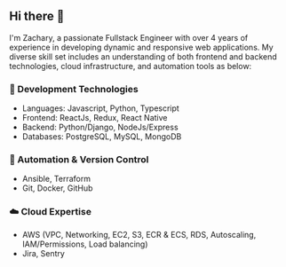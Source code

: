## Hi there 👋

I'm Zachary, a passionate Fullstack Engineer with over 4 years of experience in developing dynamic and responsive web applications. 
My diverse skill set includes an understanding of both frontend and backend technologies, cloud infrastructure, and automation tools as below:

### 🚀 Development Technologies
- Languages: Javascript, Python, Typescript
- Frontend: ReactJs, Redux, React Native
- Backend: Python/Django, NodeJs/Express
- Databases: PostgreSQL, MySQL, MongoDB
### 🔧 Automation & Version Control
- Ansible, Terraform
- Git, Docker, GitHub
### ☁️ Cloud Expertise
- AWS (VPC, Networking, EC2, S3, ECR & ECS, RDS, Autoscaling, IAM/Permissions, Load balancing)
- Jira, Sentry
<!--
**azwdevops/azwdevops** is a ✨ _special_ ✨ repository because its `README.md` (this file) appears on your GitHub profile.

Here are some ideas to get you started:

- 🔭 I’m currently working on ...
- 🌱 I’m currently learning ...
- 👯 I’m looking to collaborate on ...
- 🤔 I’m looking for help with ...
- 💬 Ask me about ...
- 📫 How to reach me: ...
- 😄 Pronouns: ...
- ⚡ Fun fact: ...
-->

